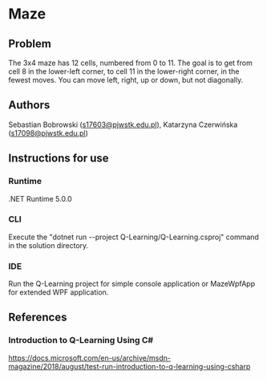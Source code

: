 # Maze
## Problem
The 3x4 maze has 12 cells, numbered from 0 to 11. The goal is to get from cell 8 in the lower-left corner, to cell 11 in the lower-right corner, in the fewest moves. You can move left, right, up or down, but not diagonally.
## Authors
Sebastian Bobrowski (s17603@pjwstk.edu.pl), Katarzyna Czerwińska (s17098@pjwstk.edu.pl)
## Instructions for use
### Runtime
.NET Runtime 5.0.0
### CLI
Execute the "dotnet run --project Q-Learning/Q-Learning.csproj" command in the solution directory.
### IDE
Run the Q-Learning project for simple console application or MazeWpfApp for extended WPF application.
## References
### Introduction to Q-Learning Using C#
https://docs.microsoft.com/en-us/archive/msdn-magazine/2018/august/test-run-introduction-to-q-learning-using-csharp
